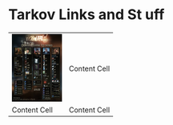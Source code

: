 # Tarkov Links and St uff

|   |   |
| ------------- | ------------- |
| <img src="images/QuestItems.jpg" width="100">  | Content Cell  |
| Content Cell  | Content Cell  |